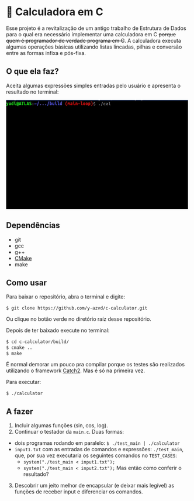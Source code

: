 <!-- trash -->
# 🔢 Calculadora em C
Esse projeto é a revitalização de um antigo trabalho
de Estrutura de Dados para o qual era necessário implementar uma calculadora em C
~~porque quem é programador de verdade programa em C~~. A calculadora executa algumas
operações básicas utilizando listas lincadas, pilhas e conversão entre as formas infixa
e pós-fixa.

<!-- Esse projeto faz parte do projeto Calculadora(link pro repositório principal) -->


## O que ela faz?
Aceita algumas expressões simples entradas pelo usuário e apresenta o resultado no terminal:

![gif da calculadora](/.github/calculator.gif)


## Dependências
* git
* gcc
* g++
* [CMake](https://cmake.org/)
* make


## Como usar
Para baixar o repositório, abra o terminal e digite:

```
$ git clone https://github.com/y-azvd/c-calculator.git
```

Ou clique no botão verde no diretório raíz desse repositório.

Depois de ter baixado execute no terminal:
```
$ cd c-calculator/build/
$ cmake ..
$ make
```

É normal demorar um pouco pra compilar porque os testes são realizados utilizando
o framework [Catch2](https://github.com/catchorg/Catch2). Mas é só na primeira vez.


Para executar: 
```
$ ./calculator
```


## A fazer
1. Incluir algumas funções (sin, cos, log).
2. Continuar o testador da `main.c`. Duas formas:
* dois programas rodando em paralelo: `$ ./test_main | ./calculator`
* `input1.txt` com as entradas de comandos e expressões: `./test_main`, que, por sua vez executaria os seguintes comandos no `TEST_CASES`:
  * `system("./test_main < input1.txt");`
  * `system("./test_main < input2.txt");`
Mas então como conferir o resultado?
3. Descobrir um jeito melhor de encapsular (e deixar mais legível) as funções de receber input e diferenciar os comandos.
